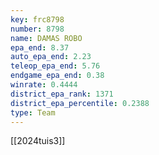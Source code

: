 ```yaml
---
key: frc8798
number: 8798
name: DAMAS ROBO
epa_end: 8.37
auto_epa_end: 2.23
teleop_epa_end: 5.76
endgame_epa_end: 0.38
winrate: 0.4444
district_epa_rank: 1371
district_epa_percentile: 0.2388
type: Team
---
```

[[2024tuis3]]
